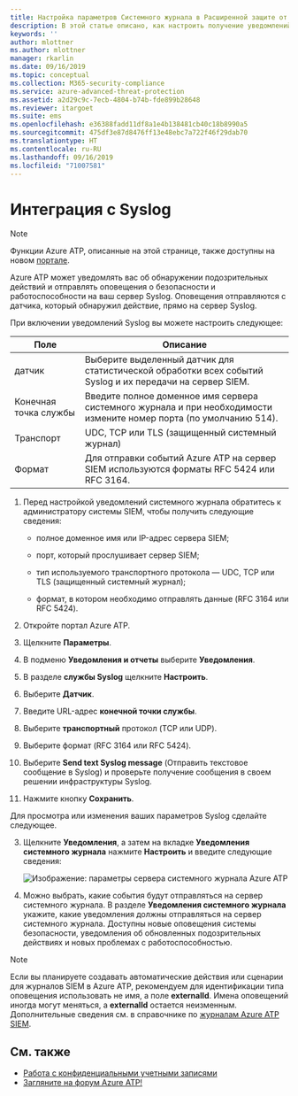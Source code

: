 ```yaml
---
title: Настройка параметров Системного журнала в Расширенной защите от угроз Azure | Документация Майкрософт
description: В этой статье описано, как настроить получение уведомлений Azure ATP о подозрительной активности (по электронной почте или с помощью пересылки событий Azure ATP)
keywords: ''
author: mlottner
ms.author: mlottner
manager: rkarlin
ms.date: 09/16/2019
ms.topic: conceptual
ms.collection: M365-security-compliance
ms.service: azure-advanced-threat-protection
ms.assetid: a2d29c9c-7ecb-4804-b74b-fde899b28648
ms.reviewer: itargoet
ms.suite: ems
ms.openlocfilehash: e36388fadd11df8a1e4b138481cb40c18b8990a5
ms.sourcegitcommit: 475df3e87d8476ff13e48ebc7a722f46f29dab70
ms.translationtype: HT
ms.contentlocale: ru-RU
ms.lasthandoff: 09/16/2019
ms.locfileid: "71007581"
---
```

# <a name="integrate-with-syslog"></a>Интеграция с Syslog

> [!NOTE]
> Функции Azure ATP, описанные на этой странице, также доступны на новом [портале](https://portal.cloudappsecurity.com).

Azure ATP может уведомлять вас об обнаружении подозрительных действий и отправлять оповещения о безопасности и работоспособности на ваш сервер Syslog. Оповещения отправляются с датчика, который обнаружил действие, прямо на сервер Syslog. 


При включении уведомлений Syslog вы можете настроить следующее:

   |Поле|Описание|
   |---------|---------------|
   |датчик|Выберите выделенный датчик для статистической обработки всех событий Syslog и их передачи на сервер SIEM.|
   |Конечная точка службы|Введите полное доменное имя сервера системного журнала и при необходимости измените номер порта (по умолчанию 514).|
   |Транспорт|UDC, TCP или TLS (защищенный системный журнал)|
   |Формат|Для отправки событий Azure ATP на сервер SIEM используются форматы RFC 5424 или RFC 3164.|

1. Перед настройкой уведомлений системного журнала обратитесь к администратору системы SIEM, чтобы получить следующие сведения:

   -   полное доменное имя или IP-адрес сервера SIEM;

   -   порт, который прослушивает сервер SIEM;

   -   тип используемого транспортного протокола — UDC, TCP или TLS (защищенный системный журнал);

   -   формат, в котором необходимо отправлять данные (RFC 3164 или RFC 5424).

1. Откройте портал Azure ATP. 
2. Щелкните **Параметры**.
3. В подменю **Уведомления и отчеты** выберите **Уведомления**. 
1. В разделе **службы Syslog** щелкните **Настроить**.
1. Выберите **Датчик**. 
1. Введите URL-адрес **конечной точки службы**.
1. Выберите **транспортный** протокол (TCP или UDP). 
1. Выберите формат (RFC 3164 или RFC 5424). 
1. Выберите **Send text Syslog message** (Отправить текстовое сообщение в Syslog) и проверьте получение сообщения в своем решении инфраструктуры Syslog. 
1. Нажмите кнопку **Сохранить**. 

Для просмотра или изменения ваших параметров Syslog сделайте следующее.  

3. Щелкните **Уведомления**, а затем на вкладке **Уведомления системного журнала** нажмите **Настроить** и введите следующие сведения:

   ![Изображение: параметры сервера системного журнала Azure ATP](media/atp-syslog.png)

4. Можно выбрать, какие события будут отправляться на сервер системного журнала. В разделе **Уведомления системного журнала** укажите, какие уведомления должны отправляться на сервер системного журнала. Доступны новые оповещения системы безопасности, уведомления об обновленных подозрительных действиях и новых проблемах с работоспособностью.

> [!NOTE]
> Если вы планируете создавать автоматические действия или сценарии для журналов SIEM в Azure ATP, рекомендуем для идентификации типа оповещения использовать не имя, а поле **externalId**. Имена оповещений иногда могут меняться, а **externalId** остается неизменным. Дополнительные сведения см. в справочнике по [журналам Azure ATP SIEM](cef-format-sa.md). 


## <a name="see-also"></a>См. также

- [Работа с конфиденциальными учетными записями](sensitive-accounts.md)
- [Загляните на форум Azure ATP!](https://aka.ms/azureatpcommunity)
